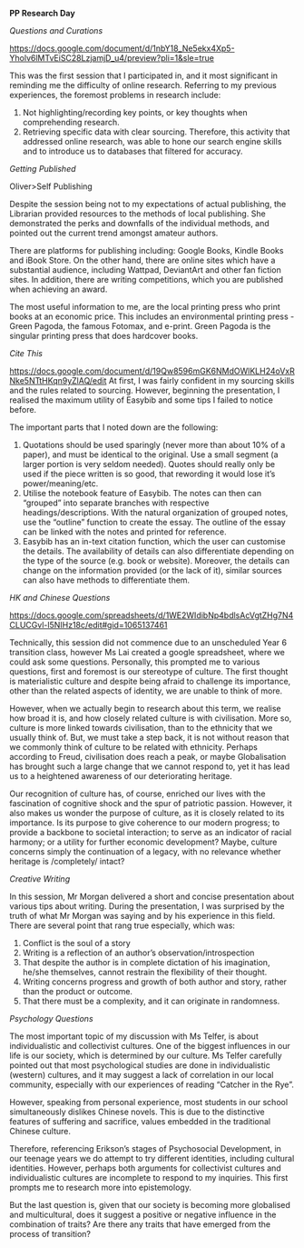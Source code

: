 **PP Research Day**

*Questions and Curations*

https://docs.google.com/document/d/1nbY18_Ne5ekx4Xp5-Yholv6lMTvEiSC28LzjamjD_u4/preview?pli=1&sle=true

This was the first session that I participated in, and it most significant in reminding me the difficulty of online research. Referring to my previous experiences, the foremost problems in research include:
1) Not highlighting/recording key points, or key thoughts when comprehending research.
2) Retrieving specific data with clear sourcing.
Therefore, this activity that addressed online research, was able to hone our search engine skills and to introduce us to databases that filtered for accuracy. 

*Getting Published*

Oliver>Self Publishing

Despite the session being not to my expectations of actual publishing, the Librarian provided resources to the methods of local publishing. She demonstrated the perks and downfalls of the individual methods, and pointed out the current trend amongst amateur authors. 

There are platforms for publishing including: Google Books, Kindle Books and iBook Store. On the other hand, there are online sites which have a substantial audience, including Wattpad, DeviantArt and other fan fiction sites. In addition, there are writing competitions, which you are published when achieving an award.

The most useful information to me, are the local printing press who print books at an economic price. This includes an environmental printing press - Green Pagoda, the famous Fotomax, and e-print. Green Pagoda is the singular printing press that does hardcover books.

*Cite This*

https://docs.google.com/document/d/19Qw8596mGK6NMdOWlKLH24oVxRNke5NTtHKqn9yZlAQ/edit
At first, I was fairly confident in my sourcing skills and the rules related to sourcing. However, beginning the presentation, I realised the maximum utility of Easybib and some tips I failed to notice before. 

The important parts that I noted down are the following:
1) Quotations should be used sparingly (never more than about 10% of a paper), and must be identical to the original.  Use a small segment (a larger portion is very seldom needed).  Quotes should really only be used if the piece written is so good, that rewording it would lose it’s power/meaning/etc.  
2) Utilise the notebook feature of Easybib. The notes can then can “grouped” into separate branches with respective headings/descriptions. With the natural organization of grouped notes, use the “outline” function to create the essay. The outline of the essay can be linked with the notes and printed for reference.
3) Easybib has an in-text citation function, which the user can customise the details. The availability of details can also differentiate depending on the type of the source (e.g. book or website). Moreover, the details can change on the information provided (or the lack of it), similar sources can also have methods to differentiate them. 

*HK and Chinese Questions*

https://docs.google.com/spreadsheets/d/1WE2WIdibNp4bdlsAcVgtZHg7N4CLUCGvl-l5NIHz18c/edit#gid=1065137461 

Technically, this session did not commence due to an unscheduled Year 6 transition class, however Ms Lai created a google spreadsheet, where we could ask some questions. Personally, this prompted me to various questions, first and foremost is our stereotype of culture. The first thought is materialistic culture and despite being afraid to challenge its importance, other than the related aspects of identity, we are unable to think of more. 

However, when we actually begin to research about this term, we realise how broad it is, and how closely related culture is with civilisation. More so, culture is more linked towards civilisation, than to the ethnicity that we usually think of. But, we must take a step back, it is not without reason that we commonly think of culture to be related with ethnicity. Perhaps according to Freud, civilisation does reach a peak, or maybe Globalisation has brought such a large change that we cannot respond to, yet it has lead us to a heightened awareness of our deteriorating heritage.

Our recognition of culture has, of course, enriched our lives with the fascination of cognitive shock and the spur of patriotic passion. However, it also makes us wonder the purpose of culture, as it is closely related to its importance. Is its purpose to give coherence to our modern progress; to provide a backbone to societal interaction; to serve as an indicator of racial harmony; or a utility for further economic development? Maybe, culture concerns simply the continuation of a legacy, with no relevance whether heritage is /completely/ intact?

*Creative Writing*

In this session, Mr Morgan delivered a short and concise presentation about various tips about writing. During the presentation, I was surprised by the truth of what Mr Morgan was saying and by his experience in this field. 
There are several point that rang true especially, which was:

1) Conflict is the soul of a story
2) Writing is a reflection of an author’s observation/introspection
3) That despite the author is in complete dictation of his imagination, he/she themselves, cannot restrain the flexibility of their thought.
4) Writing concerns progress and growth of both author and story, rather than the product or outcome.
5) That there must be a complexity, and it can originate in randomness.

*Psychology Questions*

The most important topic of my discussion with Ms Telfer, is about individualistic and collectivist cultures. One of the biggest influences in our life is our society, which is determined by our culture. Ms Telfer carefully pointed out that most psychological studies are done in individualistic (western) cultures, and it may suggest a lack of correlation in our local community, especially with our experiences of reading “Catcher in the Rye”. 

However, speaking from personal experience, most students in our school simultaneously dislikes Chinese novels. This is due to the distinctive features of suffering and sacrifice, values embedded in the traditional Chinese culture. 

Therefore, referencing Erikson’s stages of Psychosocial Development, in our teenage years we do attempt to try different identities, including cultural identities. However, perhaps both arguments for collectivist cultures and individualistic cultures are incomplete to respond to my inquiries. This first prompts me to research more into epistemology. 

But the last question is, given that our society is becoming more globalised and multicultural, does it suggest a positive or negative influence in the combination of traits? Are there any traits that have emerged from the process of transition?

